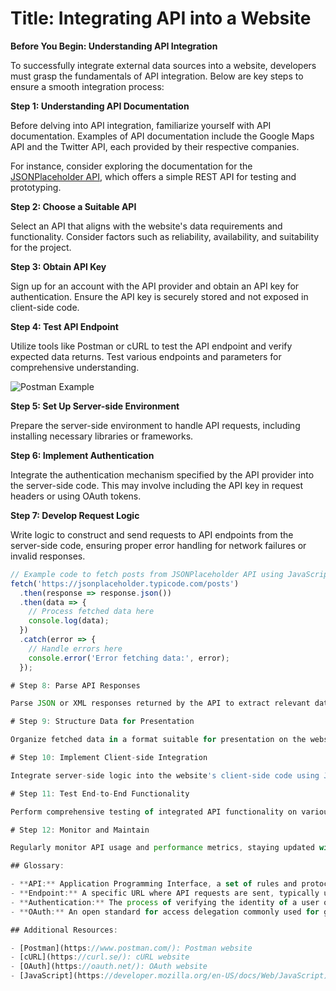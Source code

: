 # Title: Integrating API into a Website

**Before You Begin: Understanding API Integration**

To successfully integrate external data sources into a website, developers must grasp the fundamentals of API integration. Below are key steps to ensure a smooth integration process:

**Step 1: Understanding API Documentation**

Before delving into API integration, familiarize yourself with API documentation. Examples of API documentation include the Google Maps API and the Twitter API, each provided by their respective companies.

For instance, consider exploring the documentation for the [JSONPlaceholder API](https://jsonplaceholder.typicode.com/), which offers a simple REST API for testing and prototyping.

**Step 2: Choose a Suitable API**

Select an API that aligns with the website's data requirements and functionality. Consider factors such as reliability, availability, and suitability for the project.

**Step 3: Obtain API Key**

Sign up for an account with the API provider and obtain an API key for authentication. Ensure the API key is securely stored and not exposed in client-side code.

**Step 4: Test API Endpoint**

Utilize tools like Postman or cURL to test the API endpoint and verify expected data returns. Test various endpoints and parameters for comprehensive understanding.

![Postman Example](https://files.readme.io/9d7af58-Screenshot_2023-03-01_at_3.43.09_PM.png)

**Step 5: Set Up Server-side Environment**

Prepare the server-side environment to handle API requests, including installing necessary libraries or frameworks.

**Step 6: Implement Authentication**

Integrate the authentication mechanism specified by the API provider into the server-side code. This may involve including the API key in request headers or using OAuth tokens.

**Step 7: Develop Request Logic**

Write logic to construct and send requests to API endpoints from the server-side code, ensuring proper error handling for network failures or invalid responses.

```javascript
// Example code to fetch posts from JSONPlaceholder API using JavaScript
fetch('https://jsonplaceholder.typicode.com/posts')
  .then(response => response.json())
  .then(data => {
    // Process fetched data here
    console.log(data);
  })
  .catch(error => {
    // Handle errors here
    console.error('Error fetching data:', error);
  });

# Step 8: Parse API Responses

Parse JSON or XML responses returned by the API to extract relevant data for the website. Validate response structures and handle any errors or unexpected data formats.

# Step 9: Structure Data for Presentation

Organize fetched data in a format suitable for presentation on the website, including filtering, sorting, or formatting as needed.

# Step 10: Implement Client-side Integration

Integrate server-side logic into the website's client-side code using JavaScript or relevant languages to make asynchronous requests and display fetched data dynamically.

# Step 11: Test End-to-End Functionality

Perform comprehensive testing of integrated API functionality on various devices and browsers to ensure accurate data fetching and display.

# Step 12: Monitor and Maintain

Regularly monitor API usage and performance metrics, staying updated with any changes or updates from the API provider. Perform periodic maintenance to address issues and optimize functionality.

## Glossary:

- **API:** Application Programming Interface, a set of rules and protocols for building and interacting with software applications.
- **Endpoint:** A specific URL where API requests are sent, typically used to perform a specific action or retrieve specific data.
- **Authentication:** The process of verifying the identity of a user or application, often required to access restricted resources or services.
- **OAuth:** An open standard for access delegation commonly used for granting applications access to user data without sharing passwords.

## Additional Resources:

- [Postman](https://www.postman.com/): Postman website
- [cURL](https://curl.se/): cURL website
- [OAuth](https://oauth.net/): OAuth website
- [JavaScript](https://developer.mozilla.org/en-US/docs/Web/JavaScript): MDN Web Docs
```

